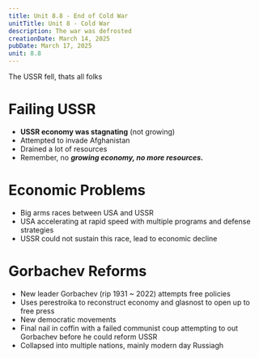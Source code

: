 ```yaml
---
title: Unit 8.8 - End of Cold War
unitTitle: Unit 8 - Cold War
description: The war was defrosted
creationDate: March 14, 2025
pubDate: March 17, 2025
unit: 8.8
---
```

The USSR fell, thats all folks

# Failing USSR
- **USSR economy was stagnating** (not growing)
- Attempted to invade Afghanistan
- Drained a lot of resources 
- Remember, no ***growing economy, no more resources.***
# Economic Problems
- Big arms races between USA and USSR
- USA accelerating at rapid speed with multiple programs and defense strategies
- USSR could not sustain this race, lead to economic decline
# Gorbachev Reforms
- New leader Gorbachev (rip 1931 ~ 2022) attempts free policies
- Uses perestroika to reconstruct economy and glasnost to open up to free press
- New democratic movements
- Final nail in coffin with a failed communist coup attempting to out Gorbachev before he could reform USSR
- Collapsed into multiple nations, mainly modern day Russiagh